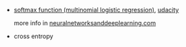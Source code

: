 * [softmax function (multinomial logistic regression)](http://ufldl.stanford.edu/tutorial/supervised/SoftmaxRegression/), [udacity](https://www.udacity.com/course/viewer#!/c-ud730/l-6370362152/m-6379811820)

	more info in [neuralnetworksanddeeplearning.com](http://neuralnetworksanddeeplearning.com/chap3.html#softmax)

* cross entropy
